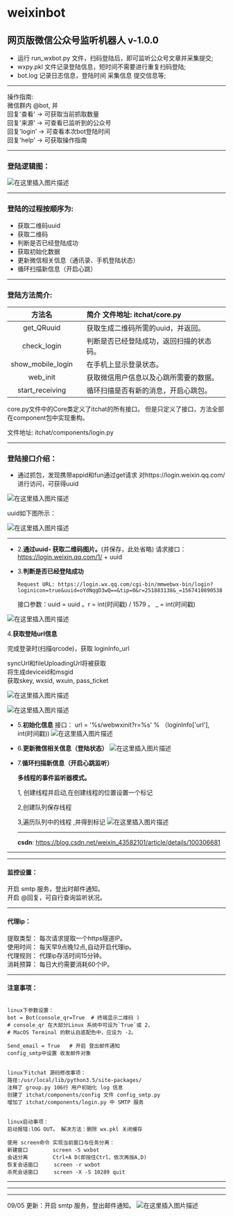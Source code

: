# weixinbot

网页版微信公众号监听机器人   v-1.0.0
---

- 运行 run_wxbot.py 文件，扫码登陆后，即可监听公众号文章并采集提交;    
- wxpy.pkl 文件记录登陆信息，短时间不需要进行重复扫码登陆;
- bot.log 记录日志信息，登陆时间 采集信息 提交信息等;

---
 操作指南:   
微信群内 @bot, 并       
回复'查看' -> 可获取当前抓取数量   
回复'来源' -> 可查看已监听到的公众号      
回复'login' -> 可查看本次bot登陆时间     
回复'help' -> 可获取操作指南


- - -
### 登陆逻辑图：
![在这里插入图片描述](https://img-blog.csdnimg.cn/20190902171231751.png?x-oss-process=image/watermark,type_ZmFuZ3poZW5naGVpdGk,shadow_10,text_aHR0cHM6Ly9ibG9nLmNzZG4ubmV0L3dlaXhpbl80MzU4MjEwMQ==,size_16,color_FFFFFF,t_70)
- - -
### 登陆的过程按顺序为:

- 获取二维码uuid
- 获取二维码
- 判断是否已经登陆成功
- 获取初始化数据
- 更新微信相关信息（通讯录、手机登陆状态）
- 循环扫描新信息（开启心跳）

- - -

### 登陆方法简介: 
|方法名|    |  简介 文件地址: itchat/core.py|
|:---: |:---:|:---|
|get_QRuuid| |获取生成二维码所需的uuid，并返回。|
|check_login| |判断是否已经登陆成功，返回扫描的状态码。|
|show_mobile_login| |在手机上显示登录状态。|
|web_init| |获取微信用户信息以及心跳所需要的数据。|
|start_receiving| |循环扫描是否有新的消息，开启心跳包。|

core.py文件中的Core类定义了itchat的所有接口。
但是只定义了接口，方法全部在component包中实现重构。

文件地址:  itchat/components/login.py
- - -

### 登陆接口介绍：

- 通过抓包，发现携带appid和fun通过get请求
对https://login.weixin.qq.com/进行访问，可获得uuid

![在这里插入图片描述](https://img-blog.csdnimg.cn/20190902154143385.png?x-oss-process=image/watermark,type_ZmFuZ3poZW5naGVpdGk,shadow_10,text_aHR0cHM6Ly9ibG9nLmNzZG4ubmV0L3dlaXhpbl80MzU4MjEwMQ==,size_16,color_FFFFFF,t_70)

uuid如下图所示：

![在这里插入图片描述](https://img-blog.csdnimg.cn/20190902154213220.png?x-oss-process=image/watermark,type_ZmFuZ3poZW5naGVpdGk,shadow_10,text_aHR0cHM6Ly9ibG9nLmNzZG4ubmV0L3dlaXhpbl80MzU4MjEwMQ==,size_16,color_FFFFFF,t_70)
- - -


- 2.**通过uuid- 获取二维码图片。**(并保存，此处省略)
请求接口：
 https://login.weixin.qq.com/1/ + uuid


- 3.**判断是否已经登陆成功**

   ```Request URL: https://login.wx.qq.com/cgi-bin/mmwebwx-bin/login?loginicon=true&uuid=oYdNqgD3wQ==&tip=0&r=251883138&_=1567410890538```

	接口参数：uuid = uuid 	。r = int(时间戳) / 1579 。  	_ = int(时间戳)
	
![在这里插入图片描述](https://img-blog.csdnimg.cn/20190902155941156.png?x-oss-process=image/watermark,type_ZmFuZ3poZW5naGVpdGk,shadow_10,text_aHR0cHM6Ly9ibG9nLmNzZG4ubmV0L3dlaXhpbl80MzU4MjEwMQ==,size_16,color_FFFFFF,t_70)


4.**获取登陆url信息**

   完成登录时(扫描qrcode)，获取 loginInfo_url
   
   syncUrl和fileUploadingUrl将被获取	  
   将生成deviceid和msgid	 	
   获取skey, wxsid, wxuin, pass_ticket
   
![在这里插入图片描述](https://img-blog.csdnimg.cn/20190902161519154.png?x-oss-process=image/watermark,type_ZmFuZ3poZW5naGVpdGk,shadow_10,text_aHR0cHM6Ly9ibG9nLmNzZG4ubmV0L3dlaXhpbl80MzU4MjEwMQ==,size_16,color_FFFFFF,t_70)

![在这里插入图片描述](https://img-blog.csdnimg.cn/20190902161624539.png?x-oss-process=image/watermark,type_ZmFuZ3poZW5naGVpdGk,shadow_10,text_aHR0cHM6Ly9ibG9nLmNzZG4ubmV0L3dlaXhpbl80MzU4MjEwMQ==,size_16,color_FFFFFF,t_70)


- 5.**初始化信息**
接口：    url = '%s/webwxinit?r=%s' % （loginInfo['url'], int(时间戳))
![在这里插入图片描述](https://img-blog.csdnimg.cn/20190902162306630.png)


- 6.**更新微信相关信息（登陆状态）**
![在这里插入图片描述](https://img-blog.csdnimg.cn/20190902162700692.png?x-oss-process=image/watermark,type_ZmFuZ3poZW5naGVpdGk,shadow_10,text_aHR0cHM6Ly9ibG9nLmNzZG4ubmV0L3dlaXhpbl80MzU4MjEwMQ==,size_16,color_FFFFFF,t_70)


- 7.**循环扫描新信息（开启心跳监听）**

    **多线程的事件监听器模式。**

   1, 创建线程并启动,在创建线程的位置设置一个标记
 
   2,创建队列保存线程
   
   3,遍历队列中的线程 ,并得到标记
   ![在这里插入图片描述](https://img-blog.csdnimg.cn/20190902164902851.png?x-oss-process=image/watermark,type_ZmFuZ3poZW5naGVpdGk,shadow_10,text_aHR0cHM6Ly9ibG9nLmNzZG4ubmV0L3dlaXhpbl80MzU4MjEwMQ==,size_16,color_FFFFFF,t_70)
  
  
  - - -
  **csdn**: https://blog.csdn.net/weixin_43582101/article/details/100306681
  
- - - 

  
  
- - -
#### 监控设置：    
开启 smtp 服务，登出时邮件通知。   
开启 @回复，可自行查询监听状况。

- - -
#### 代理ip：    
提取类型： 每次请求提取一个https隧道IP。     
使用时间： 每天早9点晚12点,自动开启代理ip。   
代理规则： 代理ip存活时间15分钟。       
消耗预算： 每日大约需要消耗60个IP。

- - -
#### 注意事项：
```log         

linux下参数设置：
bot = Bot(console_qr=True  # 终端显示二维码 )  
# console_qr 在大部分Linux 系统中可设为`True`或 2，
# MacOS Terminal 的默认白底配色中，应设为 -2。

Send_email = True   # 开启 登出邮件通知
config_smtp中设置 收发邮件对象


linux下itchat 源码修改事项：
路径:/usr/local/lib/python3.5/site-packages/
注释了 group.py 106行 用户初始化 log 信息
创建了 itchat/components/config 文件 config_smtp.py
增加了 itchat/components/login.py 中 SMTP 服务


linux启动事项：  
启动报错:lOG OUT。 解决方法：删除 wx.pkl 关闭缓存

使用 screen命令 实现当前窗口与任务分离：
新建窗口        screen -S wxbot
会话分离        Ctrl+A D(即按住Ctrl，依次再按A,D)
恢复会话窗口     screen -r wxbot
杀死会话窗口     screen -X -S 10289 quit 
```
- - -
- - -
- - -
09/05 更新：开启 smtp 服务，登出邮件通知。
  ![在这里插入图片描述](https://img-blog.csdnimg.cn/20190905131229885.png?x-oss-process=image/watermark,type_ZmFuZ3poZW5naGVpdGk,shadow_10,text_aHR0cHM6Ly9ibG9nLmNzZG4ubmV0L3dlaXhpbl80MzU4MjEwMQ==,size_16,color_FFFFFF,t_70)
